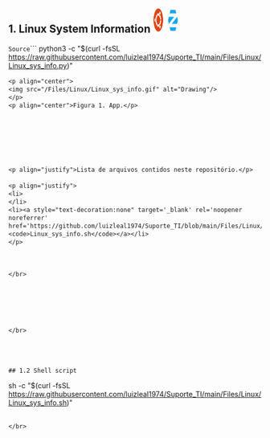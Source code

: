 ## 1. Linux System Information <img src="/Files/Ubuntu_Zorin_OS.png" width="50" height="50"/>
<a style="text-decoration:none" target='_blank' rel='noopener noreferrer' href='https://github.com/luizleal1974/Suporte_TI/blob/main/Files/Linux/Linux_sys_info.py'><code>Source</code></a>```
python3 -c "$(curl -fsSL https://raw.githubusercontent.com/luizleal1974/Suporte_TI/main/Files/Linux/Linux_sys_info.py)"
```
<p align="center">
<img src="/Files/Linux/Linux_sys_info.gif" alt="Drawing"/>
</p>
<p align="center">Figura 1. App.</p>







<p align="justify">Lista de arquivos contidos neste repositório.</p>

<p align="justify">
<li>
</li>
<li><a style="text-decoration:none" target='_blank' rel='noopener noreferrer' href='https://github.com/luizleal1974/Suporte_TI/blob/main/Files/Linux/Linux_sys_info.sh'><code>Linux_sys_info.sh</code></a></li>
</p>



</br>






</br>




## 1.2 Shell script

```
sh -c "$(curl -fsSL https://raw.githubusercontent.com/luizleal1974/Suporte_TI/main/Files/Linux/Linux_sys_info.sh)"
```

</br>


